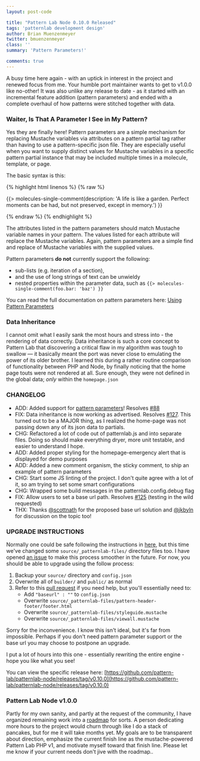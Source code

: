```yaml
---
layout: post-code

title: "Pattern Lab Node 0.10.0 Released"
tags: 'patternlab development design'
author: Brian Muenzenmeyer
twitter: bmuenzenmeyer
class: ''
summary: 'Pattern Parameters!'

comments: true
---
```


A busy time here again - with an uptick in interest in the project and renewed focus from me. Your humble port maintainer wants to get to v1.0.0 like no-other! It was also unlike any release to date - as it started with an incremental feature addition (pattern parameters) and ended with a complete overhaul of how patterns were stitched together with data.

### Waiter, Is That A Parameter I See in My Pattern?
Yes they are finally here! Pattern parameters are a simple mechanism for replacing Mustache variables via attributes on a pattern partial tag rather than having to use a pattern-specific json file. They are especially useful when you want to supply distinct values for Mustache variables in a specific pattern partial instance that may be included multiple times in a molecule, template, or page.

The basic syntax is this:

{% highlight html linenos %}
{% raw %}

{{> molecules-single-comment(description: 'A life is like a garden. Perfect moments can be had, but not preserved, except in memory.') }}

{% endraw %}
{% endhighlight %}

The attributes listed in the pattern parameters should match Mustache variable names in your pattern. The values listed for each attribute will replace the Mustache variables. Again, pattern parameters are a simple find and replace of Mustache variables with the supplied values.

Pattern parameters **do not** currently support the following:

* sub-lists (e.g. iteration of a section),
* and the use of long strings of text can be unwieldy
* nested properties within the parameter data, such as `{{> molecules-single-comment(foo.bar: 'baz') }}`

You can read the full documentation on pattern parameters here: [Using Pattern Parameters](http://patternlab.io/docs/pattern-parameters.html)

### Data Inheritance

I cannot omit what I easily sank the most hours and stress into - the rendering of data correctly. Data inheritance is such a core concept to Pattern Lab that discovering a critical flaw in my algorithm was tough to swallow &mdash; it basically meant the port was never close to emulating the power of its older brother. I learned this during a rather routine comparison of functionality between PHP and Node, by  finally noticing that the home page touts were not rendered at all. Sure enough, they were not defined in the global data; *only* within the `homepage.json`

### CHANGELOG

 - ADD: Added support for [pattern parameters](http://patternlab.io/docs/pattern-parameters.html)! Resolves [#88](https://github.com/pattern-lab/patternlab-node/issues/88)
 - FIX: Data inheritance is now working as advertised. Resolves [#127](https://github.com/pattern-lab/patternlab-node/issues/127). This turned out to be a MAJOR thing, as I realized the home-page was not passing down any of its json data to partials.
 - CHG: Refactored a lot of code out of patternlab.js and into separate files. Doing so should make everything dryer, more unit testable, and easier to understand I hope.
 - ADD: Added proper styling for the homepage-emergency alert that is displayed for demo purposes
 - ADD: Added a new comment organism, the sticky comment, to ship an example of pattern parameters
 - CHG: Start some JS linting of the project. I don't quite agree with a lot of it, so am trying to set some smart configurations
 - CHG: Wrapped some build messages in the patternlab.config.debug flag
 - FIX: Allow users to set a base url path. Resolves [#125](https://github.com/pattern-lab/patternlab-node/issues/125) (testing in the wild requested)
 - THX: Thanks [@scottnath](https://github.com/scottnath) for the proposed base url solution and [@jkbyln](https://github.com/jkbyln) for discussion on the topic too!

### UPGRADE INSTRUCTIONS

Normally one could be safe following the instructions in [here](https://github.com/pattern-lab/website/blob/dev/patternlabsite/docs/node/upgrading.md), but this time we've changed some `source/_patternlab-files/` directory files too. I have opened [an issue](https://github.com/pattern-lab/patternlab-node/issues/133) to make this process smoother in the future. For now, you should be able to upgrade using the follow process:

1. Backup your `source/` directory and `config.json`
2. Overwrite all of `builder/` and `public/` as normal
3. Refer to this [pull request](https://github.com/pattern-lab/patternlab-node/pull/130/files) if you need help, but you'll essentially need to:
   * Add `"baseurl" : ""` to `config.json`
   * Overwrite `source/_patternlab-files/pattern-header-footer/footer.html`
   * Overwrite `source/_patternlab-files/styleguide.mustache`
   * Overwrite `source/_patternlab-files/viewall.mustache`

Sorry for the inconvenience. I know this isn't ideal, but it's far from impossible. Perhaps if you don't need pattern parameter support or the base url you may choose to postpone an upgrade.

I put a lot of hours into this one - essentially rewriting the entire engine -hope you like what you see!

You can view the specific release here: [https://github.com/pattern-lab/patternlab-node/releases/tag/v0.10.0](https://github.com/pattern-lab/patternlab-node/releases/tag/v0.10.0)

### Pattern Lab Node v1.0.0

Partly for my own sanity, and partly at the request of the community, I have organized remaining work into a [roadmap](https://github.com/pattern-lab/patternlab-node/issues/134) for sorts. A person dedicating more hours to the project would churn through like I do a stack of pancakes, but for me it will take months yet. My goals are to be transparent about direction, emphasize the current finish line as the mustache-powered Pattern Lab PHP v1, and motivate myself toward that finish line. Please let me know if your current needs don't jive with the roadmap..  
